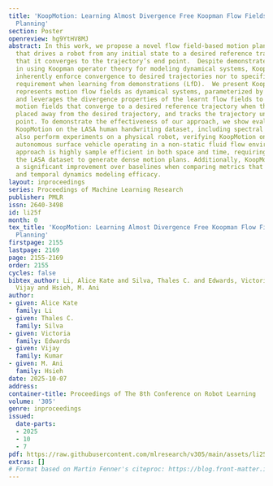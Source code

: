 ```yaml
---
title: 'KoopMotion: Learning Almost Divergence Free Koopman Flow Fields for Motion
  Planning'
section: Poster
openreview: hg9YtHV8MJ
abstract: In this work, we propose a novel flow field-based motion planning method
  that drives a robot from any initial state to a desired reference trajectory such
  that it converges to the trajectory’s end point.  Despite demonstrated efficacy
  in using Koopman operator theory for modeling dynamical systems, Koopman does not
  inherently enforce convergence to desired trajectories nor to specified goals, a
  requirement when learning from demonstrations (LfD).  We present KoopMotion which
  represents motion flow fields as dynamical systems, parameterized by Koopman Operators,
  and leverages the divergence properties of the learnt flow fields to obtain smooth
  motion fields that converge to a desired reference trajectory when the robot is
  placed away from the desired trajectory, and tracks the trajectory until the end
  point. To demonstrate the effectiveness of our approach, we show evaluations of
  KoopMotion on the LASA human handwriting dataset, including spectral analysis. We
  also perform experiments on a physical robot, verifying KoopMotion on a miniature
  autonomous surface vehicle operating in a non-static fluid flow environment. Our
  approach is highly sample efficient in both space and time, requiring only 3% of
  the LASA dataset to generate dense motion plans. Additionally, KoopMotion provides
  a significant improvement over baselines when comparing metrics that measure spatial
  and temporal dynamics modeling efficacy.
layout: inproceedings
series: Proceedings of Machine Learning Research
publisher: PMLR
issn: 2640-3498
id: li25f
month: 0
tex_title: 'KoopMotion: Learning Almost Divergence Free Koopman Flow Fields for Motion
  Planning'
firstpage: 2155
lastpage: 2169
page: 2155-2169
order: 2155
cycles: false
bibtex_author: Li, Alice Kate and Silva, Thales C. and Edwards, Victoria and Kumar,
  Vijay and Hsieh, M. Ani
author:
- given: Alice Kate
  family: Li
- given: Thales C.
  family: Silva
- given: Victoria
  family: Edwards
- given: Vijay
  family: Kumar
- given: M. Ani
  family: Hsieh
date: 2025-10-07
address:
container-title: Proceedings of The 8th Conference on Robot Learning
volume: '305'
genre: inproceedings
issued:
  date-parts:
  - 2025
  - 10
  - 7
pdf: https://raw.githubusercontent.com/mlresearch/v305/main/assets/li25f/li25f.pdf
extras: []
# Format based on Martin Fenner's citeproc: https://blog.front-matter.io/posts/citeproc-yaml-for-bibliographies/
---
```

